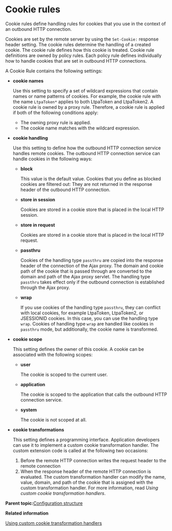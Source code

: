 # Cookie rules 

Cookie rules define handling rules for cookies that you use in the context of an outbound HTTP connection.

Cookies are set by the remote server by using the `Set-Cookie:` response header setting. The cookie rules determine the handling of a created cookie. The cookie rule defines how this cookie is treated. Cookie rule definitions are owned by policy rules. Each policy rule defines individually how to handle cookies that are set in outbound HTTP connections.

A Cookie Rule contains the following settings:

-   **cookie names**

    Use this setting to specify a set of wildcard expressions that contain names or name patterns of cookies. For example, the cookie rule with the name `LtpaToken*` applies to both LtpaToken and LtpaToken2. A cookie rule is owned by a proxy rule. Therefore, a cookie rule is applied if both of the following conditions apply:

    -   The owning proxy rule is applied.
    -   The cookie name matches with the wildcard expression.
-   **cookie handling**

    Use this setting to define how the outbound HTTP connection service handles remote cookies. The outbound HTTP connection service can handle cookies in the following ways:

    -   **block**

        This value is the default value. Cookies that you define as blocked cookies are filtered out: They are not returned in the response header of the outbound HTTP connection.

    -   **store in session**

        Cookies are stored in a cookie store that is placed in the local HTTP session.

    -   **store in request**

        Cookies are stored in a cookie store that is placed in the local HTTP request.

    -   **passthru**

        Cookies of the handling type `passthru` are copied into the response header of the connection of the Ajax proxy. The domain and cookie path of the cookie that is passed through are converted to the domain and path of the Ajax proxy servlet. The handling type `passthru` takes effect only if the outbound connection is established through the Ajax proxy.

    -   **wrap**

        If you use cookies of the handling type `passthru`, they can conflict with local cookies, for example LtpaToken, LtpaToken2, or JSESSIONID cookies. In this case, you can use the handling type `wrap`. Cookies of handling type `wrap` are handled like cookies in `passthru` mode, but additionally, the cookie name is transformed.

-   **cookie scope**

    This setting defines the owner of this cookie. A cookie can be associated with the following scopes:

    -   **user**

        The cookie is scoped to the current user.

    -   **application**

        The cookie is scoped to the application that calls the outbound HTTP connection service.

    -   **system**

        The cookie is not scoped at all.

-   **cookie transformations**

    This setting defines a programming interface. Application developers can use it to implement a custom cookie transformation handler. The custom extension code is called at the following two occasions:

    1.  Before the remote HTTP connection writes the request header to the remote connection
    2.  When the response header of the remote HTTP connection is evaluated.
    The custom transformation handler can modify the name, value, domain, and path of the cookie that is assigned with the custom transformation handler. For more information, read *Using custom cookie transformation handlers*.


**Parent topic:**[Configuration structure ](../dev-portlet/outbhttp_cfg_structure.md)

**Related information**  


[Using custom cookie transformation handlers ](../dev-portlet/outbhttp_cust_cookie_xform_hdlr.md)

